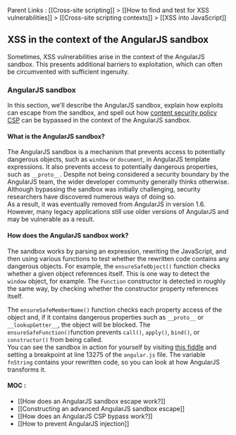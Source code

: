 Parent Links : [[Cross-site scripting]] > [[How to find and test for XSS vulnerabilities]] > [[Cross-site scripting contexts]] > [[XSS into JavaScript]]     

## XSS in the context of the AngularJS sandbox
  
Sometimes, XSS vulnerabilities arise in the context of the AngularJS sandbox. This presents additional barriers to exploitation, which can often be circumvented with sufficient ingenuity.  
  
  

### AngularJS sandbox

  
  
In this section, we'll describe the AngularJS sandbox, explain how exploits can escape from the sandbox, and spell out how [content security policy CSP](https://portswigger.net/web-security/cross-site-scripting/content-security-policy)  can be bypassed in the context of the AngularJS sandbox.  
  
  

#### What is the AngularJS sandbox?

  
  
The AngularJS sandbox is a mechanism that prevents access to potentially dangerous objects, such as `window` or `document`, in AngularJS template expressions. It also prevents access to potentially dangerous properties, such as `__proto__`. Despite not being considered a security boundary by the AngularJS team, the wider developer community generally thinks otherwise. Although bypassing the sandbox was initially challenging, security researchers have discovered numerous ways of doing so.  
As a result, it was eventually removed from AngularJS in version 1.6. However, many legacy applications still use older versions of AngularJS and may be vulnerable as a result.  
  
  

#### How does the AngularJS sandbox work?

  
  
The sandbox works by parsing an expression, rewriting the JavaScript, and then using various functions to test whether the rewritten code contains any dangerous objects. For example, the `ensureSafeObject()` function checks whether a given object references itself. This is one way to detect the `window` object, for example. The `Function` constructor is detected in roughly the same way, by checking whether the constructor property references itself.  
  
The `ensureSafeMemberName()` function checks each property access of the object and, if it contains dangerous properties such as `__proto__` or `__lookupGetter__`, the object will be blocked. The `ensureSafeFunction()`function prevents `call()`, `apply()`, `bind()`, or `constructor()` from being called.  
You can see the sandbox in action for yourself by visiting [this fiddle](http://jsfiddle.net/2zs2yv7o/1/) and setting a breakpoint at line 13275 of the `angular.js` file. The variable `fnString` contains your rewritten code, so you can look at how AngularJS transforms it.


#### MOC :
- [[How does an AngularJS sandbox escape work?]]
- [[Constructing an advanced AngularJS sandbox escape]]
- [[How does an AngularJS CSP bypass work?]]
- [[How to prevent AngularJS injection]]